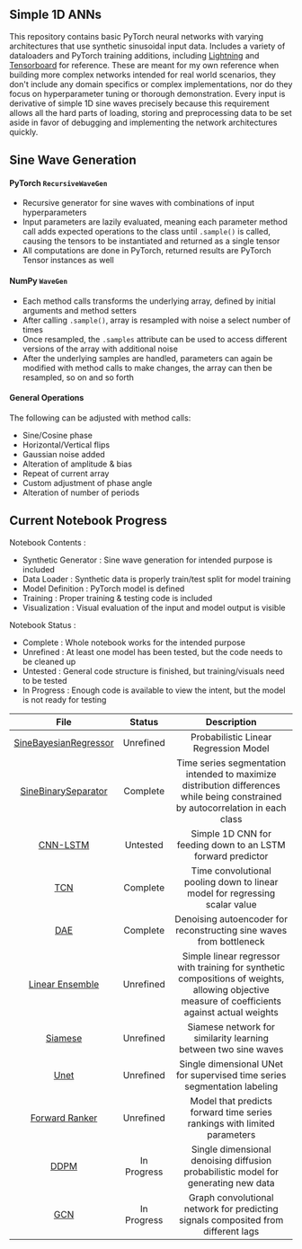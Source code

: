 ## Simple 1D ANNs
This repository contains basic PyTorch neural networks with varying architectures that use synthetic sinusoidal input data. Includes a variety of dataloaders and PyTorch training additions, including [Lightning](https://lightning.ai/docs/pytorch/stable/) 
and [Tensorboard](https://pytorch.org/docs/stable/tensorboard.html) for reference. These are meant for my own reference when building more complex networks intended for real world scenarios, they don't include any domain specifics or complex implementations, nor do they focus on hyperparameter tuning or thorough demonstration. Every input is derivative of simple 1D sine waves precisely because this requirement allows all the hard parts of loading, storing and preprocessing data to be set aside in favor of debugging and implementing the network architectures quickly.

## Sine Wave Generation
#### PyTorch `RecursiveWaveGen`
- Recursive generator for sine waves with combinations of input hyperparameters
- Input parameters are lazily evaluated, meaning each parameter method call adds expected operations to the class until `.sample()` is called, causing the tensors to be instantiated and returned as a single tensor
- All computations are done in PyTorch, returned results are PyTorch Tensor instances as well

#### NumPy `WaveGen`
- Each method calls transforms the underlying array, defined by initial arguments and method setters
- After calling `.sample()`, array is resampled with noise a select number of times
- Once resampled, the `.samples` attribute can be used to access different versions of the array with additional noise
- After the underlying samples are handled, parameters can again be modified with method calls to make changes, the array can then be resampled, so on and so forth

#### General Operations
The following can be adjusted with method calls:
- Sine/Cosine phase
- Horizontal/Vertical flips
- Gaussian noise added
- Alteration of amplitude & bias
- Repeat of current array
- Custom adjustment of phase angle
- Alteration of number of periods

## Current Notebook Progress

Notebook Contents :
- Synthetic Generator : Sine wave generation for intended purpose is included
- Data Loader : Synthetic data is properly train/test split for model training
- Model Definition : PyTorch model is defined
- Training : Proper training & testing code is included
- Visualization : Visual evaluation of the input and model output is visible

Notebook Status : 
- Complete : Whole notebook works for the intended purpose
- Unrefined : At least one model has been tested, but the code needs to be cleaned up
- Untested : General code structure is finished, but training/visuals need to be tested
- In Progress : Enough code is available to view the intent, but the model is not ready for testing

| **File** | **Status** | **Description** |
|:--------:|:----------:|:---------------:|
| [SineBayesianRegressor](SineBayesianRegressor.ipynb) | Unrefined | Probabilistic Linear Regression Model |
| [SineBinarySeparator](SineBinarySeparator.ipynb) | Complete | Time series segmentation intended to maximize distribution differences while being constrained by autocorrelation in each class |
| [CNN-LSTM](CNNLSTM.ipynb) | Untested | Simple 1D CNN for feeding down to an LSTM forward predictor |
| [TCN](CNNRegressor.ipynb) | Complete | Time convolutional pooling down to linear model for regressing scalar value |
| [DAE](DAE.ipynb) | Complete | Denoising autoencoder for reconstructing sine waves from bottleneck |
| [Linear Ensemble](LinearEnsemble.ipynb) | Unrefined | Simple linear regressor with training for synthetic compositions of weights, allowing objective measure of coefficients against actual weights |
| [Siamese](Siamese.ipynb) | Unrefined | Siamese network for similarity learning between two sine waves |
| [Unet](Unet.ipynb) | Unrefined | Single dimensional UNet for supervised time series segmentation labeling |
| [Forward Ranker](ForwardRanker.ipynb) | Unrefined | Model that predicts forward time series rankings with limited parameters |
| [DDPM](DDPM.ipynb) | In Progress | Single dimensional denoising diffusion probabilistic model for generating new data |
| [GCN](GCN.ipynb) | In Progress | Graph convolutional network for predicting signals composited from different lags |
